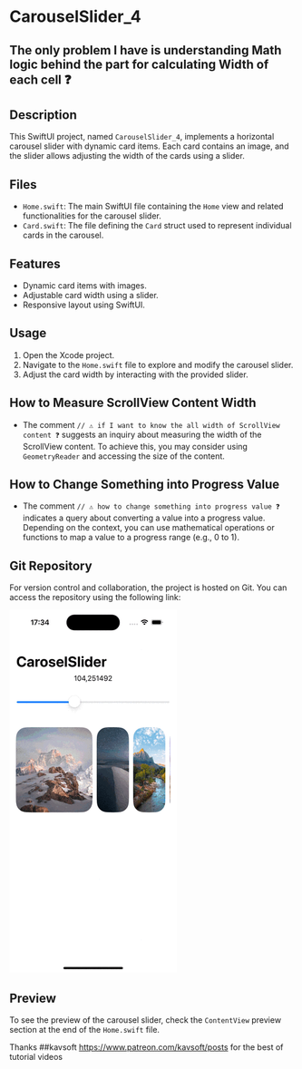# CarouselSlider_4
## The only problem I have is understanding Math logic behind the part for calculating Width of each cell ❓
## Description
This SwiftUI project, named `CarouselSlider_4`, implements a horizontal carousel slider with dynamic card items. Each card contains an image, and the slider allows adjusting the width of the cards using a slider.

## Files
- `Home.swift`: The main SwiftUI file containing the `Home` view and related functionalities for the carousel slider.
- `Card.swift`: The file defining the `Card` struct used to represent individual cards in the carousel.

## Features
- Dynamic card items with images.
- Adjustable card width using a slider.
- Responsive layout using SwiftUI.

## Usage
1. Open the Xcode project.
2. Navigate to the `Home.swift` file to explore and modify the carousel slider.
3. Adjust the card width by interacting with the provided slider.

## How to Measure ScrollView Content Width
- The comment `// ⚠️ if I want to know the all width of ScrollView content ❓` suggests an inquiry about measuring the width of the ScrollView content. To achieve this, you may consider using `GeometryReader` and accessing the size of the content.

## How to Change Something into Progress Value
- The comment `// ⚠️ how to change something into progress value ❓` indicates a query about converting a value into a progress value. Depending on the context, you can use mathematical operations or functions to map a value to a progress range (e.g., 0 to 1).

## Git Repository
For version control and collaboration, the project is hosted on Git. You can access the repository using the following link:


![App Preview](https://github.com/omidshz100/screenshots/blob/5f590abe678155dc41e4f8ff4f0f478f732c1d61/CarouselSlider_4.gif)
## Preview
To see the preview of the carousel slider, check the `ContentView` preview section at the end of the `Home.swift` file.

Thanks ##kavsoft https://www.patreon.com/kavsoft/posts for the best of tutorial videos
